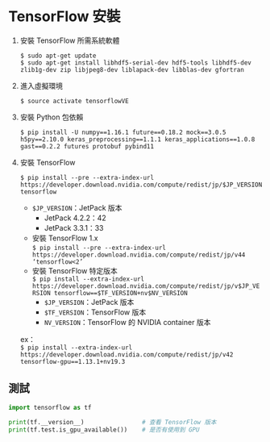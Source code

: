 # TensorFlow 安裝

1. 安裝 TensorFlow 所需系統軟體
    ```
    $ sudo apt-get update
    $ sudo apt-get install libhdf5-serial-dev hdf5-tools libhdf5-dev zlib1g-dev zip libjpeg8-dev liblapack-dev libblas-dev gfortran
    ```
2. 進入虛擬環境
    ```
    $ source activate tensorflowVE
    ```
3. 安裝 Python 包依賴
    ```
    $ pip install -U numpy==1.16.1 future==0.18.2 mock==3.0.5 h5py==2.10.0 keras_preprocessing==1.1.1 keras_applications==1.0.8 gast==0.2.2 futures protobuf pybind11
    ```
4. 安裝 TensorFlow
    ```
    $ pip install --pre --extra-index-url https://developer.download.nvidia.com/compute/redist/jp/$JP_VERSION tensorflow
    ```
    - ```$JP_VERSION```：JetPack 版本
        - JetPack 4.2.2：42
        - JetPack 3.3.1：33
    - 安裝 TensorFlow 1.x  
      ```$ pip install --pre --extra-index-url https://developer.download.nvidia.com/compute/redist/jp/v44 ‘tensorflow<2’```
    - 安裝 TensorFlow 特定版本  
      ```$ pip install --extra-index-url https://developer.download.nvidia.com/compute/redist/jp/v$JP_VERSION tensorflow==$TF_VERSION+nv$NV_VERSION```
        - ```$JP_VERSION```：JetPack 版本
        - ```$TF_VERSION```：TensorFlow 版本
        - ```NV_VERSION```：TensorFlow 的 NVIDIA container 版本

    ex：  
    ```$ pip install --extra-index-url https://developer.download.nvidia.com/compute/redist/jp/v42 tensorflow-gpu==1.13.1+nv19.3```

## 測試
```python
import tensorflow as tf

print(tf.__version__)                # 查看 TensorFlow 版本
print(tf.test.is_gpu_available())    # 是否有使用到 GPU
```
